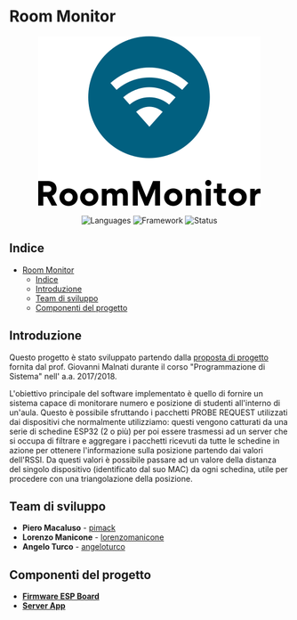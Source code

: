 # Room Monitor
<div style="text-align:center;"><img src="RoomMonitor/resources/logo.svg" alt="RoomMonitor"></div>
 <div style="text-align:center;">

![Languages](https://img.shields.io/badge/Languages-C%20|%20C%2B%2B-orange)
![Framework](https://img.shields.io/badge/Framework-Qt-green)
![Status](https://img.shields.io/badge/Status-WIP-yellow)

</div>

## Indice

- [Room Monitor](#room-monitor)
  - [Indice](#indice)
  - [Introduzione](#introduzione)
  - [Team di sviluppo](#team-di-sviluppo)
  - [Componenti del progetto](#componenti-del-progetto)

## Introduzione

Questo progetto è stato sviluppato partendo dalla [proposta di progetto](stuff/specs.pdf) fornita dal prof. Giovanni Malnati durante il corso "Programmazione di Sistema" nell' a.a. 2017/2018. 

L'obiettivo principale del software implementato è quello di fornire un sistema capace di monitorare numero e posizione di studenti all'interno di un'aula. Questo è possibile sfruttando i pacchetti PROBE REQUEST utilizzati dai dispositivi che normalmente utilizziamo: questi vengono catturati da una serie di schedine ESP32 (2 o più) per poi essere trasmessi ad un server che si occupa di filtrare e aggregare i pacchetti ricevuti da tutte le schedine in azione per ottenere l'informazione sulla posizione partendo dai valori dell'RSSI.
Da questi valori è possibile passare ad un valore della distanza del singolo dispositivo (identificato dal suo MAC) da ogni schedina, utile per procedere con una triangolazione della posizione.

## Team di sviluppo

- **Piero Macaluso** - [pimack](https://github.com/pimack)
- **Lorenzo Manicone** - [lorenzomanicone](https://github.com/lorenzomanicone)
- **Angelo Turco** - [angeloturco](https://github.com/angeloturco)

## Componenti del progetto

- [**Firmware ESP Board**](ESP32firmwareCLion)
- [**Server App**](RoomMonitor)